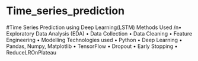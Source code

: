# Time_series_prediction
#Time Series Prediction using Deep Learning(LSTM)
Methods Used 
/n• Exploratory Data Analysis (EDA) 
• Data Collection 
• Data Cleaning 
• Feature Engineering 
• Modelling 
Technologies used 
• Python 
• Deep Learning 
• Pandas, Numpy, Matplotlib 
• TensorFlow 
• Dropout 
• Early Stopping 
• ReduceLROnPlateau

